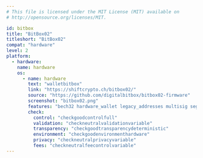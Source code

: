 ```yaml
---
# This file is licensed under the MIT License (MIT) available on
# http://opensource.org/licenses/MIT.

id: bitbox
title: "BitBox02"
titleshort: "BitBox02"
compat: "hardware"
level: 2
platform:
  - hardware:
    name: hardware
    os:
      - name: hardware
        text: "walletbitbox"
        link: "https://shiftcrypto.ch/bitbox02/"
        source: "https://github.com/digitalbitbox/bitbox02-firmware"
        screenshot: "bitbox02.png"
        features: "bech32 hardware_wallet legacy_addresses multisig segwit"
        check:
          control: "checkgoodcontrolfull"
          validation: "checkneutralvalidationvariable"
          transparency: "checkgoodtransparencydeterministic"
          environment: "checkgoodenvironmenthardware"
          privacy: "checkneutralprivacyvariable"
          fees: "checkneutralfeecontrolvariable"
---
```

